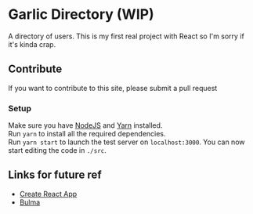 # Garlic Directory (WIP)
A directory of users.
This is my first real project with React so I'm sorry if it's kinda crap.

## Contribute
If you want to contribute to this site, please submit a pull request

### Setup
Make sure you have [NodeJS](https://nodejs.org/) and [Yarn](https://yarnpkg.com/) installed.  
Run `yarn` to install all the required dependencies.  
Run `yarn start` to launch the test server on `localhost:3000`. You can now start editing the code in `./src`.

## Links for future ref
- [Create React App](https://github.com/facebookincubator/create-react-app)
- [Bulma](https://bulma.io)